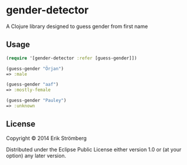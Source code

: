 # gender-detector

A Clojure library designed to guess gender from first name

## Usage

```clojure
(require '[gender-detector :refer [guess-gender]])

(guess-gender "Örjan")
=> :male

(guess-gender "aaf")
=> :mostly-female

(guess-gender "Pauley")
=> :unknown
```

## License

Copyright © 2014 Erik Strömberg

Distributed under the Eclipse Public License either version 1.0 or (at
your option) any later version.
